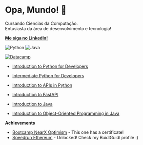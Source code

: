# Opa, Mundo! 👋
Cursando Ciencias da Computação.  
Entusiasta da área de desenvolvimento e tecnologia!  

[**Me siga no LinkedIn!**](https://www.linkedin.com/in/leonardobri/)  

![Python](https://img.icons8.com/color/48/python.png)  ![Java](https://img.icons8.com/color/48/java-coffee-cup-logo.png)


[![Datacamp](https://img.shields.io/badge/Datacamp-03EF62?style=for-the-badge&logo=datacamp&logoColor=white)](https://www.datacamp.com/portfolio/contatopatobrqz)   
- [Introduction to Python for Developers](https://www.datacamp.com/completed/statement-of-accomplishment/course/bc5d08e1458cb1780afef3c5103fad3e15e10b04)  
- [Intermediate Python for Developers](https://www.datacamp.com/completed/statement-of-accomplishment/course/5c5b03d2b73f4beda31036079725cc0a0566d90c)  
 
- [Introduction to APIs in Python](https://www.datacamp.com/completed/statement-of-accomplishment/course/d62cbec83f57266c05892ff25440fc4a1f1355d0)  
- [Introduction to FastAPI](https://www.datacamp.com/completed/statement-of-accomplishment/course/3e582b152917c6396fec24f3464694b904fab517)
- [Introduction to Java](https://www.datacamp.com/completed/statement-of-accomplishment/course/a942341f9f5a3f24b10861e7fa59dd62f1828b81)  
- [Introduction to Object-Oriented Programming in Java](https://www.datacamp.com/completed/statement-of-accomplishment/course/247af240e3597210bbf7199f67d043fac16ae44e)  


**Achievements**  

- [Bootcamp NearX Optimism](https://www.linkedin.com/posts/leonardobri_primeiro-de-muitos-conclu%C3%ADdo-nearx-innovation-activity-7176268801305419776-ffCj?utm_source=share&utm_medium=member_desktop) - This one has a certificate!  
- [Speedrun Ethereum](https://app.buidlguidl.com/builders/0xC4de020Cfb94D5e7Da5536551da6cfE01Dce33Ec) - Unlocked! Check my BuidlGuidl profile :)  



